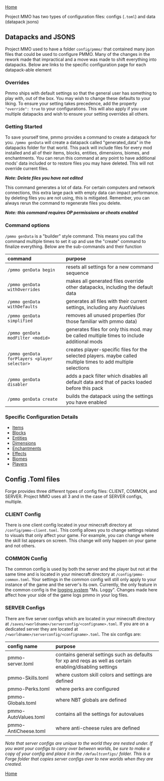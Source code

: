 [Home](../home.md)

Project MMO has two types of configuration files: configs (`.toml`) and data (datapack jsons)

## Datapacks and JSONS
Project MMO used to have a folder `config/pmmo/` that contained many json files that could be used to configure PMMO.  Many of the changes in the rework made that impractical and a move was made to shift everything into datapacks.  Below are links to the specific configuration page for each datapack-able element

### Overrides
Pmmo ships with default settings so that the general user has something to play with, out of the box.  You may wish to change these defaults to your liking.  To ensure your setting takes precedence, add the property `"override": true` to your configurations.  This will also apply if you use multiple datapacks and wish to ensure your setting overrides all others.

### Getting Started
To save yourself time, pmmo provides a command to create a datapack for you.  `/pmmo genData` will create a datapack called "generated_data" in the datapacks folder for that world.  This pack will include files for every mod installed and all of their items, blocks, entities, dimensions, biomes, and enchantments.  You can rerun this command at any point to have additional mods' data included or to restore files you may have deleted.  This will not override current files.

***Note: Delete files you have not edited***

This command generates a lot of data.  For certain computers and network connections, this extra large pack with empty data can impact performance.  by deleting files you are not using, this is mitigated.  Remember, you can always rerun the command to regenerate files you delete.

***Note: this command requires OP permissions or cheats enabled***

### Command options
`/pmmo genData` is a "builder" style command.  This means you call the command multiple times to set it up and use the "create" command to finalize everything.  Below are the sub-commands and their function

| command                                      | purpose                                                                                                        |
|:---------------------------------------------|:---------------------------------------------------------------------------------------------------------------|
| `/pmmo genData begin`                        | resets all settings for a new command sequence                                                                 |
| `/pmmo genData withOverrides`                | makes all generated files override other datapacks, including the default data                                 |
| `/pmmo genData withDefaults`                 | generates all files with their current settings, including any AuotValues                                      |
| `/pmmo genData simplified`                   | removes all unused properties (for those familiar with pmmo data)                                              |
| `/pmmo genData modFilter <modid>`            | generates files for only this mod.  may be called multiple times to include additional mods                    |
| `/pmmo genData forPlayers <player selector>` | creates player-specific files for the selected players. maybe called multiple times to add multiple selections |
| `/pmmo genData disabler`                     | adds a pack filter which disables all default data and that of packs loaded before this pack                   |
| `/pmmo genData create`                       | builds the datapack using the settings you have enabled                                                        |

### Specific Configuration Details
- [Items](items.md)
- [Blocks](blocks.md)
- [Entities](entities.md)
- [Dimensions](dimensions.md)
- [Enchantments](enchantments.md)
- [Effects](effects.md)
- [Biomes](biomes.md)
- [Players](players.md)

## Config .Toml files
Forge provides three different types of config files: CLIENT, COMMON, and SERVER.  Project MMO uses all 3 and in the case of SERVER configs, multiple.

### CLIENT Config
There is one client config located in your minecraft directory at `/config/pmmo-client.toml`.  This config allows you to change settings related to visuals that only affect your game.  For example, you can change where the skill list appears on screen.  This change will only happen on your game and not others.

### COMMON Config
The common config is used by both the server and the player but not at the same time and is located in your minecraft directory at `/config/pmmo-common.toml`.  Your settings in the common config will still only apply to your instance of the game and the server's its own.  Currently, the only feature in the common config is the [logging system](../features/logging.md) "Ms. Loggy".  Changes made here affect how your side of the game logs pmmo in your log files.

### SERVER Configs
There are five server configs which are located in your minecraft directory at `/saves/<worldname>/serverconfig/<configname>.toml`.  If you are on a dedicated server they are located at `/<worldname>/serverconfig/<configname>.toml`.  The six configs are:

| config name          | purpose                                                                                                   |
|:---------------------|:----------------------------------------------------------------------------------------------------------|
| pmmo-server.toml     | contains general settings such as defaults for xp and reqs as well as certain enabling/disabling settings |
| pmmo-Skills.toml     | where custom skill colors and settings are defined                                                        |
| pmmo-Perks.toml      | where perks are configured                                                                                |
| pmmo-Globals.toml    | where NBT globals are defined                                                                             |
| pmmo-AutoValues.toml | contains all the settings for autovalues                                                                  |
| pmmo-AntiCheese.toml | where anti-cheese rules are defined                                                                       |

*Note that server configs are unique to the world they are nested under.  If you want your configs to carry over between worlds, be sure to make a copy of your config and place it in the `/defaultconfigs/` folder.  This is a Forge folder that copies server configs over to new worlds when they are created.*

[Home](../home.md)